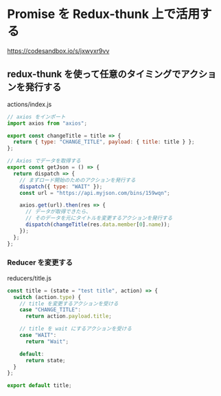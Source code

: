# Promise を Redux-thunk 上で活用する

https://codesandbox.io/s/jxwyxr9vv

## redux-thunk を使って任意のタイミングでアクションを発行する

actions/index.js

```js
// axios をインポート
import axios from "axios";

export const changeTitle = title => {
  return { type: "CHANGE_TITLE", payload: { title: title } };
};

// Axios でデータを取得する
export const getJson = () => {
  return dispatch => {
    // まずロード開始のためのアクションを発行する
    dispatch({ type: "WAIT" });
    const url = "https://api.myjson.com/bins/159wqn";

    axios.get(url).then(res => {
      // データが取得できたら、
      // そのデータを元にタイトルを変更するアクションを発行する
      dispatch(changeTitle(res.data.member[0].name));
    });
  };
};

```

### Reducer を変更する

reducers/title.js

```js
const title = (state = "test title", action) => {
  switch (action.type) {
    // title を変更するアクションを受ける
    case "CHANGE_TITLE":
      return action.payload.title;

    // title を wait にするアクションを受ける
    case "WAIT":
      return "Wait";

    default:
      return state;
  }
};

export default title;

```